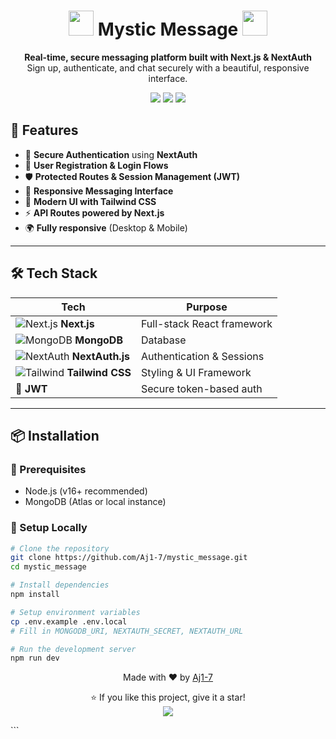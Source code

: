 <h1 align="center">
  <img src="https://img.icons8.com/color/48/secured-letter.png" width="40"/>
  Mystic Message
  <img src="https://img.icons8.com/fluency/48/nextjs.png" width="40"/>
</h1>

<p align="center">
  <b>Real-time, secure messaging platform built with Next.js & NextAuth</b><br/>
  Sign up, authenticate, and chat securely with a beautiful, responsive interface.
</p>

<p align="center">
  <img src="https://img.shields.io/badge/Built%20with-Next.js-black?style=for-the-badge&logo=next.js&logoColor=white"/>
  <img src="https://img.shields.io/badge/Status-Working-success?style=for-the-badge&color=brightgreen"/>
  <img src="https://img.shields.io/github/license/Aj1-7/mystic_message?style=for-the-badge"/>
</p>


## 🚀 Features

- 🔐 **Secure Authentication** using **NextAuth**
- 📨 **User Registration & Login Flows**
- 🛡️ **Protected Routes & Session Management (JWT)**
- 💬 **Responsive Messaging Interface**
- 🎨 **Modern UI with Tailwind CSS**
- ⚡ **API Routes powered by Next.js**
- 🌍 **Fully responsive** (Desktop & Mobile)

---

## 🛠️ Tech Stack

| Tech                        | Purpose                    |
|-----------------------------|----------------------------|
| ![Next.js](https://img.icons8.com/fluency/28/nextjs.png) **Next.js** | Full-stack React framework |
| ![MongoDB](https://img.icons8.com/color/28/mongodb.png) **MongoDB** | Database                  |
| ![NextAuth](https://img.icons8.com/color/28/security-checked.png) **NextAuth.js** | Authentication & Sessions  |
| ![Tailwind](https://img.icons8.com/color/28/tailwindcss.png) **Tailwind CSS** | Styling & UI Framework     |
| 🔑 **JWT** | Secure token-based auth  |

---

## 📦 Installation

### 🔧 Prerequisites

- Node.js (v16+ recommended)
- MongoDB (Atlas or local instance)

### 🧪 Setup Locally

```bash
# Clone the repository
git clone https://github.com/Aj1-7/mystic_message.git
cd mystic_message

# Install dependencies
npm install

# Setup environment variables
cp .env.example .env.local
# Fill in MONGODB_URI, NEXTAUTH_SECRET, NEXTAUTH_URL

# Run the development server
npm run dev
```
<p align="center"> Made with ❤️ by <a href="https://github.com/Aj1-7">Aj1-7</a> </p> <p align="center"> ⭐️ If you like this project, give it a star! <br/> <img src="https://img.shields.io/github/stars/Aj1-7/mystic_message?style=social"/> </p> ```
